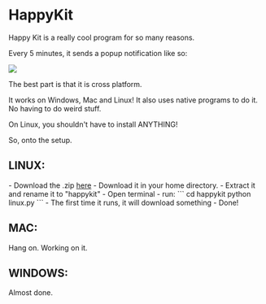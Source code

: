 HappyKit
========
Happy Kit is a really cool program for so many reasons. 

Every 5 minutes, it sends a popup notification like so:

<img src="http://nexae.ryanzaleski.com/img/HappyCrop.JPG">

The best part is that it is cross platform.

It works on Windows, Mac and Linux! It also uses native programs to do it. No having to do weird stuff.

On Linux, you shouldn't have to install ANYTHING! 

So, onto the setup.

<h2>LINUX:</h2>
- Download the .zip <a href="https://github.com/Nexae/HappyKit/archive/master.zip">here</a>
- Download it in your home directory.
- Extract it and rename it to "happykit" 
- Open terminal
- run:
```
cd happykit
python linux.py
```
- The first time it runs, it will download something
- Done! 


<h2>MAC: </h2>
Hang on. Working on it.


<h2>WINDOWS: </h2>
Almost done.
